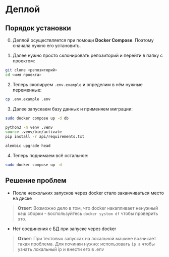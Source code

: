 # Деплой

## Порядок установки

0) Деплой осуществляется при помощи **Docker Compose**. Поэтому сначала нужно его установить.

1) Далее нужно просто склонировать репозиторий и перейти в папку с проектом:

```bash
git clone <репозиторий>
cd <имя проекта>
```

2) Теперь скопируем `.env.example` и определим в нём нужные переменные:

```bash
cp .env.example .env
```

3) Далее запускаем базу данных и применяем миграции:

```bash
sudo docker compose up -d db

python3 -m venv .venv
source .venv/bin/activate
pip install -r api/requirements.txt

alembic upgrade head
```

4) Теперь поднимаем всё остальное:

```bash
sudo docker compose up -d
```

## Решение проблем

- После нескольких запусков через docker стало заканчиваться место на диске

> **Ответ**: Возможно дело в том, что docker накапливает ненужный кэш сборки - воспользуйтесь `docker system df` чтобы проверить это.

- Нет соединения с БД при запуске через docker

> **Ответ**: При тестовых запусках на локальной машине возникает такая проблема. Для починки нужно: использовать `ip a` чтобы узнать локальный ip и внести его в .env
